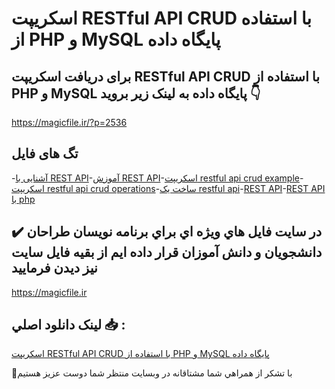 # اسکریپت RESTful API CRUD با استفاده از PHP و MySQL پایگاه داده

## برای دریافت اسکریپت RESTful API CRUD با استفاده از PHP و MySQL پایگاه داده به لینک زیر بروید 👇

https://magicfile.ir/?p=2536

## تگ های فایل

-[آشنایی با REST API](https://magicfile.ir/product/%d8%a7%d8%b3%da%a9%d8%b1%db%8c%d9%be%d8%aa-restful-api-crud/)-[آموزش REST API](https://magicfile.ir/product/%d8%a7%d8%b3%da%a9%d8%b1%db%8c%d9%be%d8%aa-restful-api-crud/)-[اسکریپت restful api crud example](https://magicfile.ir/product/%d8%a7%d8%b3%da%a9%d8%b1%db%8c%d9%be%d8%aa-restful-api-crud/)-[اسکریپت restful api crud operations](https://magicfile.ir/product/%d8%a7%d8%b3%da%a9%d8%b1%db%8c%d9%be%d8%aa-restful-api-crud/)-[ساخت یک restful api](https://magicfile.ir/product/%d8%a7%d8%b3%da%a9%d8%b1%db%8c%d9%be%d8%aa-restful-api-crud/)-[REST API](https://magicfile.ir/product/%d8%a7%d8%b3%da%a9%d8%b1%db%8c%d9%be%d8%aa-restful-api-crud/)-[REST API با php](https://magicfile.ir/product/%d8%a7%d8%b3%da%a9%d8%b1%db%8c%d9%be%d8%aa-restful-api-crud/)

## ✔️ در سايت فايل هاي ويژه اي براي برنامه نويسان طراحان دانشجويان و دانش آموزان قرار داده ايم از بقيه فايل سايت نيز ديدن فرماييد

https://magicfile.ir


## لينک دانلود اصلي 📥 :

[اسکریپت RESTful API CRUD با استفاده از PHP و MySQL پایگاه داده](https://magicfile.ir/product/%d8%a7%d8%b3%da%a9%d8%b1%db%8c%d9%be%d8%aa-restful-api-crud/) 


🙏با تشکر از همراهي شما مشتاقانه در وبسایت منتظر شما دوست عزیز هستیم

